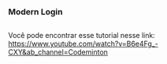 ### Modern Login

##

Você pode encontrar esse tutorial nesse link: https://www.youtube.com/watch?v=B6e4Fg_-CXY&ab_channel=Codeminton

##
